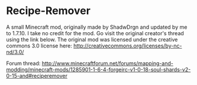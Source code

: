 Recipe-Remover
==============

A small Minecraft mod, originally made by ShadwDrgn and updated by me to 1.7.10. I take no credit for the mod. Go visit the original creator's thread using the link below. The original mod was licensed under the creative commons 3.0 license here: http://creativecommons.org/licenses/by-nc-nd/3.0/

Forum thread: http://www.minecraftforum.net/forums/mapping-and-modding/minecraft-mods/1285901-1-6-4-forgeirc-v1-0-18-soul-shards-v2-0-15-and#reciperemover
